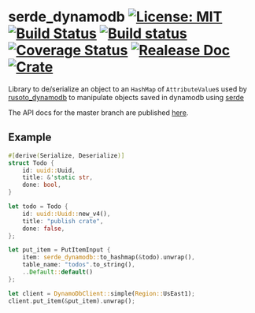 #  serde_dynamodb [![License: MIT](https://img.shields.io/badge/License-MIT-yellow.svg)](https://opensource.org/licenses/MIT) [![Build Status](https://travis-ci.org/mockersf/serde_dynamodb.svg?branch=master)](https://travis-ci.org/mockersf/serde_dynamodb) [![Build status](https://ci.appveyor.com/api/projects/status/jnckw7ll01cberis?svg=true)](https://ci.appveyor.com/project/mockersf/serde-dynamodb) [![Coverage Status](https://coveralls.io/repos/github/mockersf/serde_dynamodb/badge.svg?branch=master)](https://coveralls.io/github/mockersf/serde_dynamodb?branch=master) [![Realease Doc](https://docs.rs/serde_dynamodb/badge.svg)](https://docs.rs/serde_dynamodb) [![Crate](https://img.shields.io/crates/v/serde_dynamodb.svg)](https://crates.io/crates/serde_dynamodb)

Library to de/serialize an object to an `HashMap` of `AttributeValue`s used by [rusoto_dynamodb](https://crates.io/crates/rusoto_dynamodb) to manipulate objects saved in dynamodb using [serde](https://serde.rs)

The API docs for the master branch are published [here](https://mockersf.github.io/serde_dynamodb/).

## Example

```rust
#[derive(Serialize, Deserialize)]
struct Todo {
    id: uuid::Uuid,
    title: &'static str,
    done: bool,
}

let todo = Todo {
    id: uuid::Uuid::new_v4(),
    title: "publish crate",
    done: false,
};

let put_item = PutItemInput {
    item: serde_dynamodb::to_hashmap(&todo).unwrap(),
    table_name: "todos".to_string(),
    ..Default::default()
};

let client = DynamoDbClient::simple(Region::UsEast1);
client.put_item(&put_item).unwrap();
```

